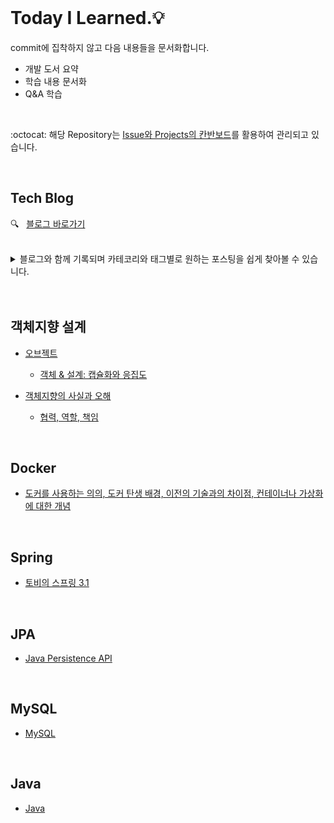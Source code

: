 <br />       

# Today I Learned.💡     

commit에 집착하지 않고 다음 내용들을 문서화합니다.           
* 개발 도서 요약     
* 학습 내용 문서화     
* Q&A 학습         

<br />     

:octocat: 해당 Repository는 [Issue와 Projects의 칸반보드](https://github.com/hyerin6/TIL/projects/1)를 활용하여 관리되고 있습니다.                    

<br />       
 

## Tech Blog      
:mag:  &nbsp;  [블로그 바로가기](https://hyerin6.github.io/)          



<br />   

<details>
<summary>블로그와 함께 기록되며 카테코리와 태그별로 원하는 포스팅을 쉽게 찾아볼 수 있습니다.</summary>
<div markdown="1">

 <br />
 
|posting|
|--|
|[OAuth 2.0](https://hyerin6.github.io/2021-07-23/OAuth2/)|
|[HTTP API & RESTful API](https://hyerin6.github.io/2021-07-23/restfulapi/)|
|[Token 인증 방식이 생긴 이유](https://hyerin6.github.io/2021-07-23/session-token/)|
|[모놀리틱 서비스 vs. 마이크로 서비스](https://hyerin6.github.io/2021-07-24/msa/)|
|[Web Server & Web Application Server](https://hyerin6.github.io/2021-07-24/ws-was/)|      
|[Session은 어떻게 같은 key 값을 구분할까?](https://hyerin6.github.io/2021-07-26/session-how-do-they-work/)|            
|[Gradle vs. Maven](https://hyerin6.github.io/2021-01-06/buildtool/)|      
|[Gradle 사용법](https://hyerin6.github.io/2021-07-31/gradle/)|            
|[Gradle에서 Qureydsl 사용](https://hyerin6.github.io/2021-08-02/querydsl/)|         
|[Git-flow 란? (+ 인텔리제이 플러그인 사용법)](https://hyerin6.github.io/2021-07-30/gitflow/)|      
|[DbSchema 사용하기](https://hyerin6.github.io/2021-07-31/dbschema/)|          
|[Enum `@Enumerated` vs `@Converter`](https://hyerin6.github.io/2021-08-06/enum-converter/)|         
|[createdAt, updatedAt 자동으로 저장하기](https://hyerin6.github.io/2021-08-14/createdAt/)|     
|[스프링 예외 발생 위치와 처리 방법](https://hyerin6.github.io/2021-08-16/spring-exception/)|      
|[Spring Security Architecture 살펴보기](https://hyerin6.github.io/2021-08-22/springsecurity(1)/)|         
|[Spring Security 로그인 절차](https://hyerin6.github.io/2021-08-22/springsecurity(2)/)|         
|[Spring Security + OAuth2.0 + Kakao 로그인 절차](https://hyerin6.github.io/2021-08-24/springsecurity(3)/)|    
|[Spring Security OAuth2.0에서 JWT를 사용하는 이유](https://hyerin6.github.io/2021-08-26/springsecurity(4)/)||    
|[로그인한 유저 정보 가져오기](https://hyerin6.github.io/2021-09-12/login-success/)|   
|[직렬화란?](https://hyerin6.github.io/2021-09-13/serialize(1)/)|   
|[직렬화가 품고 있는 위험](https://hyerin6.github.io/2021-09-13/serialize(2)/)|
|[ElasticSearch란?](https://hyerin6.github.io/2021-09-17/es/)| 
|[JPA JOIN 어떻게 할까? (타임라인 구현)](https://hyerin6.github.io/2021-09-17/jpa-join/)|  
|[JUnit5 테스트 코드 작성해보자 (+BDD)](https://hyerin6.github.io/2021-09-20/junit5-bdd/)|  
|[로깅 기능 개발하고 슬랙으로 알림 받기](https://hyerin6.github.io/2021-09-22/log-slack/)|
|[스프링이란?](https://hyerin6.github.io/2021-09-24/spring/)|
|[Spring Transaction으로 알아보는 AOP](https://hyerin6.github.io/2021-10-06/aop/)|
|[Spring IoC/DI 란?](https://hyerin6.github.io/2021-10-06/ioc-di/)|
|[엘라스틱서치로 검색기능 개발하기](https://hyerin6.github.io/2021-09-27/search/)|
|[엘라스틱서치 부분 검색 기능 개발](https://hyerin6.github.io/2021-10-08/es-search/)||
|[SSH 명칭 & 인증 과정 정리](https://hyerin6.github.io/2021-10-14/ssh/)| 
|[Nginx 로드 밸런싱 구성](https://hyerin6.github.io/2021-10-18/loadbalancing/)|
|[무중단 배포 환경 이해](https://hyerin6.github.io/2021-10-17/deploy/)|
|[CI/CD 구축 (Jenkins)](https://hyerin6.github.io/2021-10-20/jenkins/)|
|[Template Engine & JAR vs. WAR](https://hyerin6.github.io/2021-11-02/Thymeleaf/)|


</div>
</details>

 
 
 
<br />      
<br />       


## 객체지향 설계      
* [오브젝트](https://github.com/hyerin6/TIL/tree/main/Object/%EC%98%A4%EB%B8%8C%EC%A0%9D%ED%8A%B8)     
    - [객체 & 설계: 캡슐화와 응집도](https://github.com/hyerin6/TIL/blob/main/Object/%EC%98%A4%EB%B8%8C%EC%A0%9D%ED%8A%B8/%EA%B0%9D%EC%B2%B4%26%EC%84%A4%EA%B3%84.md)     

* [객체지향의 사실과 오해](https://github.com/hyerin6/TIL/tree/main/Object/%EA%B0%9D%EC%B2%B4%EC%A7%80%ED%96%A5%EC%9D%98%EC%82%AC%EC%8B%A4%EA%B3%BC%EC%98%A4%ED%95%B4)   
    - [협력, 역할, 책임](https://github.com/hyerin6/TIL/blob/main/Object/%EA%B0%9D%EC%B2%B4%EC%A7%80%ED%96%A5%EC%9D%98%EC%82%AC%EC%8B%A4%EA%B3%BC%EC%98%A4%ED%95%B4/(1)%ED%98%91%EB%A0%A5%ED%95%98%EB%8A%94%EA%B0%9D%EC%B2%B4%EB%93%A4%EC%9D%98%EA%B3%B5%EB%8F%99%EC%B2%B4.md)    
 
<br />         

## Docker      
* [도커를 사용하는 의의, 도커 탄생 배경, 이전의 기술과의 차이점, 컨테이너나 가상화에 대한 개념](https://github.com/hyerin6/TIL/blob/main/Docker%26K8s/docker.md)    

<br />     

## Spring      
* [토비의 스프링 3.1](https://github.com/hyerin6/toby-spring)  

<br />     

## JPA     
* [Java Persistence API](https://github.com/hyerin6/JPA)     

<br />     

## MySQL    
* [MySQL](https://github.com/hyerin6/MySQL)   

<br />       

## Java 
* [Java](https://hyerin6.github.io/category/java/)   



